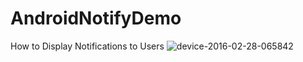 # AndroidNotifyDemo
How to Display Notifications to Users
![device-2016-02-28-065842](https://cloud.githubusercontent.com/assets/897731/13377622/e5a261ac-ddea-11e5-9d95-9b8180913c13.png)
